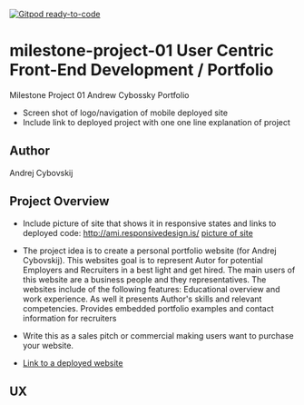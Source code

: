 [![Gitpod ready-to-code](https://img.shields.io/badge/Gitpod-ready--to--code-blue?logo=gitpod)](https://gitpod.io/#https://github.com/andrewskyboss/milestone-project-01)

# milestone-project-01 User Centric Front-End Development / Portfolio
Milestone Project 01  Andrew Cybossky Portfolio
- Screen shot of logo/navigation of mobile deployed site
- Include link to deployed project with one one line explanation of project

## Author
Andrej Cybovskij

## Project Overview
- Include picture of site that shows it in responsive states and links to deployed code: http://ami.responsivedesign.is/
[picture of site](assets/images/screengrab-01.PNG)
- The project idea is to create a personal portfolio website (for Andrej Cybovskij). 
	This websites goal is to represent Autor for potential Employers and Recruiters in a best light and get hired. The main users of this website are a business people and they representatives. The websites include of the following features: 
	Educational overview and work experience. 
	As well it presents Author's skills and relevant competencies.
	Provides embedded portfolio examples and contact information for recruiters

- Write this as a sales pitch or commercial making users want to purchase your website.
- [Link to a deployed website](https://andrewskyboss.github.io/milestone-project-01/index.html)

## UX